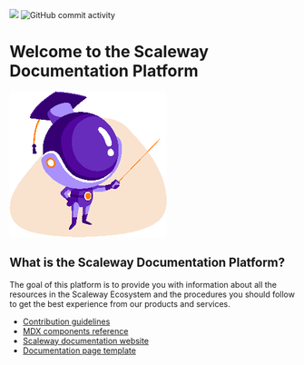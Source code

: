 ![](https://img.shields.io/badge/documentation-Scaleway-rebeccapurple)
![GitHub commit activity](https://img.shields.io/github/commit-activity/w/scaleway/docs-content)

# Welcome to the Scaleway Documentation Platform

![](./docs/images/prof_mascotte@2x.webp)

## What is the Scaleway Documentation Platform?

The goal of this platform is to provide you with information about all the resources in the Scaleway Ecosystem and the procedures you should follow to get the best experience from our products and services. 

- [Contribution guidelines](./docs/CONTRIBUTING.md#use-repository-locally)
- [MDX components reference](https://scaleway.com/en/docs/components/)
- [Scaleway documentation website](www.scaleway.com/en/docs/)
- [Documentation page template](./docs/DOC_PAGE_TEMPLATE.mdx)
